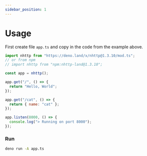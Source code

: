 ```yaml
---
sidebar_position: 1
---
```


# Usage

First create file `app.ts` and copy in the code from the example above.

```js
import nhttp from "https://deno.land/x/nhttp@1.3.10/mod.ts";
// or from npm
// import nhttp from "npm:nhttp-land@1.3.10";

const app = nhttp();

app.get("/", () => {
  return "Hello, World";
});

app.get("/cat", () => {
  return { name: "cat" };
});

app.listen(8000, () => {
  console.log("> Running on port 8000");
});
```

### Run

```bash
deno run -A app.ts
```
